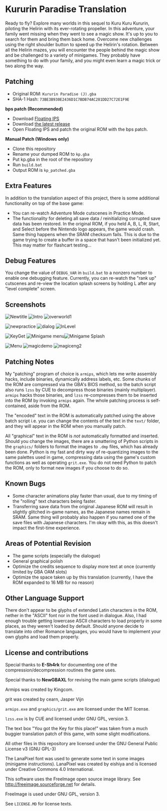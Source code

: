 # Kururin Paradise Translation

Ready to fly? Explore many worlds in this sequel to Kuru Kuru Kururin, piloting the Helirin with its ever-rotating propeller. In this adventure, your family went missing when they went to see a magic show. It's up to you to search for them and bring them back home. Overcome new challenges using the right shoulder button to speed up the Helirin's rotation. Between all the Helirin mazes, you will encounter the people behind the magic show and be challenged to a variety of minigames. They probably have something to do with your family, and you might even learn a magic trick or two along the way.

## Patching

* Original ROM: `Kururin Paradise (J).gba`
* SHA-1 Hash: `73BE3B930E2436D1C7BDB74AC281DD27C72E1F9E`

__bps patch (Recommended)__

* Download [Floating IPS](https://www.romhacking.net/utilities/1040/)
* Download [the latest release](https://github.com/Dimedime-d/kptranslation/releases/latest/)
* Open Floating IPS and patch the original ROM with the bps patch.

__Manual Patch (Windows only)__

* Clone this repository
* Rename your dumped ROM to `kp.gba`
* Put kp.gba in the root of the repository
* Run `build.bat`
* Output ROM is `kp_patched.gba`

## Extra Features

In addition to the translation aspect of this project, there is some additional functionality on top of the base game:
* You can re-watch Adventure Mode cutscenes in Practice Mode.
* The functionality for deleting all save data / reinitializing corrupted save data has been restored. In the original ROM, if you held A, B, L, R, Start, and Select before the Nintendo logo appears, the game would crash. Same thing happens when the SRAM checksum fails. This is due to the game trying to create a buffer in a space that hasn't been initialized yet. This may matter for flashcart testing...

## Debug Features

You change the value of `DEBUG_VAR` in `build.bat` to a nonzero number to enable one debugging feature. Currently, you can re-watch the "rank up" cutscenes and re-view the location splash screens by holding L after any "level complete" screen.

## Screenshots

![Newtitle](https://user-images.githubusercontent.com/73413313/249013413-b3a88ca7-2922-49fc-bc88-9af111db4c3e.png)
![Intro](https://user-images.githubusercontent.com/73413313/118182581-2e549d00-b407-11eb-9249-e57a80671997.png)
![overworld1](https://github.com/Dimedime-d/kptranslation/assets/73413313/efca7050-6a9e-45a8-a4b0-c50be96f043b)

![newpractice](https://github.com/Dimedime-d/kptranslation/assets/73413313/c2728a86-7247-4549-bf1a-c0def0d0ddf0)
![dialog](https://github.com/Dimedime-d/kptranslation/assets/73413313/c9aedc5f-0458-4db8-94c1-ff16f206b9a8)
![InLevel](https://user-images.githubusercontent.com/73413313/145758653-84e19125-517c-466a-ac73-6962bdfc3aaa.png)

![KeyGet](https://user-images.githubusercontent.com/73413313/249255538-0c87b23d-1586-4ee4-b17d-c7962f135be7.png)
![Minigame menu](https://user-images.githubusercontent.com/73413313/118183148-c6528680-b407-11eb-8706-71e3966a8baa.png)![Minigame Splash](https://user-images.githubusercontent.com/73413313/145687348-8cca6643-1bc8-4d63-8a88-7d76131696d0.png)

![Menu](https://user-images.githubusercontent.com/73413313/249256101-db3d1cc3-6e8f-4e57-a003-8a5c84dd1b40.png)
![magicdemo](https://github.com/Dimedime-d/kptranslation/assets/73413313/7967a269-ad59-4107-b8c5-06f8f2ebc1ff)
![magiceng2](https://github.com/Dimedime-d/kptranslation/assets/73413313/792843a8-1fea-40dd-829c-baa4bfd1c238)

## Patching Notes

My "patching" program of choice is `armips`, which lets me write assembly hacks, include binaries, dynamically address labels, etc. Some chunks of the ROM are compressed via the GBA's BIOS method, so the batch script also runs `lzss` by CUE to decompress those binaries (mainly multiplayer). `armips` hacks those binaries, and `lzss` re-compresses them to be inserted into the ROM by invoking `armips` again. The whole patching process is self-contained, aside from the ROM.

The "encoded" text in the ROM is automatically patched using the above batch script i.e. you can change the contents of the text in the `text/` folder, and they will appear in the ROM when you manually patch.

All "graphical" text in the ROM is _not_ automatically formatted and inserted. Should you change the images, there are a smattering of Python scripts in the `graphics/` folders to format the images to `.dmp` files, which has already been done. Python is my fast and dirty way of re-quantizing images to the same palettes used in game, compressing data using the game's custom functions as well as operating `grit.exe`. You do not need Python to patch the ROM, only to format new images if you choose to do so.

## Known Bugs

* Some character animations play faster than usual, due to my timing of the "rolling" text characters being faster.
* Transferring save data from the original Japanese ROM will result in slightly glitched in-game names, as the Japanese names remain in SRAM. Same thing will probably also happen if you named one of the save files with Japanese characters. I'm okay with this, as this doesn't impact the first-time experience.

## Areas of Potential Revision

* The game scripts (especially the dialogue)
* General graphical polish
* Optimize the credits sequence to display more text at once (currently limited by GBA OAM slots)
* Optimize the space taken up by this translation (currently, I have the ROM expanded to 16 MB for no reason)

## Other Language Support

There don't appear to be glyphs of extended Latin characters in the ROM, nether in the "ASCII" font nor in the font used in dialogue. Also, I had enough trouble getting lowercase ASCII characters to load properly in some places, as they weren't loaded by default. Should anyone decide to translate into other Romance languages, you would have to implement your own glyphs and load them properly.

## License and contributions

Special thanks to **E-Sh4rk** for documenting one of the compression/decompression routines the game uses.

Special thanks to **NewGBAXL** for revising the main game scripts (dialogue)

Armips was created by Kingcom.

grit was created by cearn, Jasper Vijn

`armips.exe` and `graphics/grit.exe` are licensed under the MIT license.

`lzss.exe` is by CUE and licensed under GNU GPL, version 3.

The text box "You got the Key for this place!" was taken from a much buggier translation patch of this game, with some slight modifications.

All other files in this repository are licensed under the GNU General Public License v3 (GNU GPL-3)

The LanaPixel font was used to generate some text in some images (minigame instructions). LanaPixel was created by eishiya and is licensed under Creative Commons 4.0 International.

This software uses the FreeImage open source image library. See http://freeimage.sourceforge.net for details.

FreeImage is used under GNU GPL, version 3. 

See `LICENSE.MD` for license texts.
